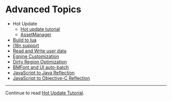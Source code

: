 # Advanced Topics

- Hot Update
  - [Hot update tutorial](hot-update.md)
  - [AssetManager](assets-manager.md)
- [Build to lua](build-to-lua.md)
- [i18n support](i18n.md)
- [Read and Write user data](data-storage.md)
- [Egnine Customization](engine-customization.md)
- [Dirty Region Optimization](dirty-region.md)
- [BMFont and UI auto-batch](ui-auto-batch.md)
- [JavaScript to Java Reflection](java-reflection.md)
- [JavaScript to Objective-C Reflection](java-reflection.md)

<hr>

Continue to read [Hot Update Tutorial](hot-update.md).
